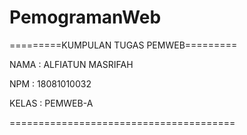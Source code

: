 # PemogramanWeb
=========KUMPULAN TUGAS PEMWEB=========

<P>NAMA  : ALFIATUN MASRIFAH<P>
<P>NPM   : 18081010032<P>
<P>KELAS : PEMWEB-A<P>

=======================================
